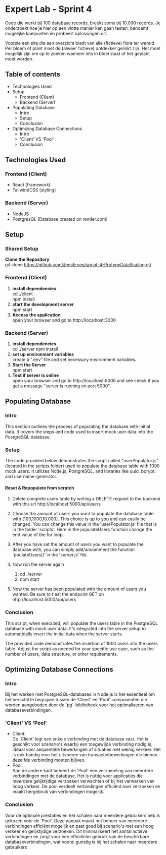# Expert Lab - Sprint 4

Code die werkt bij 100 database records, breekt soms bij 10.000 records.
Je onderzoekt hoe je hier op een vlotte manier kan gaan testen, benoemt mogelijke knelpunten en probeert oplossingen uit.

Voorzie een site die een overzicht biedt van alle (fictieve) flora ter wereld.
Per bloem of plant moet de (alweer fictieve) ontdekker gelinkt zijn.
Het moet mogelijk zijn om op te zoeken wanneer iets in bloei staat of het geplant moet worden.

## Table of contents
* Technologies Used
* Setup
  * Frontend (Client)
  * Backend (Server)
* Populating Database
  * Intro
  * Setup
  * Conclusion
* Optimizing Database Connections
  * Intro
  * 'Client' VS 'Pool'
  * Conclusion

## Technologies Used

### Frontend (Client)
*   React (framework)
*   TailwindCSS (styling)
### Backend (Server)
* NodeJS
* PostgresQL (Database created on render.com)

## Setup

### Shared Setup

**Clone the Repository**<br>
git clone https://github.com/JensErven/sprint-4-ProtypeDataScaling.git

### Frontend (Client)
1. **install dependencies**<br>
   cd ./client<br>
   npm install
2. **start the development server**<br>
   npm start
3. **Access the application**<br>
   open your browser and go to http://localhost:3000

### Backend (Server)
1. **install dependencies**<br>
   cd ./server
   npm install
2. **set up environment variables**<br>
   create a ".env" file and set necessary environment variables.
3. **Start the Server**<br>
   npm start
4. **Test if server is online**<br>
   open your browser and go to http://localhost:5000 and see check if you get a message "server is running on port 5000".
   
   
   
## Populating Database
### Intro
This section outlines the process of populating the database with initial data. It covers the steps and code used to insert mock user data into the PostgreSQL database.
### Setup
The code provided below demonstrates the script called "userPopulator.js" (located in the scripts folder) used to populate the database table with 1000 mock users. It utilizes Node.js, PostgreSQL, and libraries like uuid, bcrypt, and username-generator.

#### Reset & Repopulate from scratch
1.  Delete complete users table by writing a DELETE request to the backend with this url http://localhost:5000/api/users
2.  Choose the amount of users you want to populate the database table with (100,1000,10.000). This choice is up to you and can easily be changed. You can change this value in the 'userPopulator.js' file that is in the folder 'scripts'. Here in the populateUsers function change the end value of the for loop. 
3.  After you have set the amount of users you want to populate the database with, you can simply add/uncomment the function 'poulateUsers()' in the 'server.js' file.
4.  Now run the server again<br>
    1.  cd ./server
    2.  npm start

5. Now the server has been populated with the amount of users you wanted. Be sure to t est the endpoint GET on http://localhost:5000/api/users
### Conclusion
This script, when executed, will populate the users table in the PostgreSQL database with mock user data. It's integrated into the server setup to automatically insert the initial data when the server starts.

The provided code demonstrates the insertion of 1000 users into the users table. Adjust the script as needed for your specific use case, such as the number of users, data structure, or other requirements.

## Optimizing Database Connections
### Intro
Bij het werken met PostgreSQL-databases in Node.js is het essentieel om het verschil te begrijpen tussen de 'Client' en 'Pool' componenten die worden aangeboden door de 'pg'-bibliotheek voor het optimaliseren van databaseverbindingen.

### 'Client' VS 'Pool'
*  Client: <br>De 'Client' legt een enkele verbinding met de database vast. Het is geschikt voor scenario's waarbij een toegewijde verbinding nodig is, ideaal voor sequentiële bewerkingen of situaties met weinig verkeer. Het is ook handig voor het uitvoeren van transactiebewerkingen die binnen dezelfde verbinding moeten blijven.
* Pool: <br>Aan de andere kant beheert de 'Pool' een verzameling van meerdere verbindingen met de database. Het is nuttig voor applicaties die meerdere gelijktijdige verzoeken verwachten of bij het verwerken van hoog verkeer. De pool verdeelt verbindingen efficiënt over verzoeken en maakt hergebruik van verbindingen mogelijk.

### Conclusion

Voor de optimale prestaties en het schalen naar meerdere gebruikers heb ik gekozen voor de 'Pool'. Deze aanpak maakt het beheer van meerdere verbindingen efficiënt mogelijk en past goed bij scenario's met een hoog verkeer en gelijktijdige verzoeken. Dit minimaliseert het aantal actieve verbindingen en zorgt voor een efficiënter gebruik van de beschikbare databaseverbindingen, wat vooral gunstig is bij het schalen naar meerdere gebruikers
